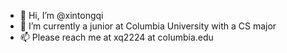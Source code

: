 - 👋 Hi, I’m @xintongqi
- 🌱 I’m currently a junior at Columbia University with a CS major
- 📫 Please reach me at xq2224 at columbia.edu

<!---
xintongqi/xintongqi is a ✨ special ✨ repository because its `README.md` (this file) appears on your GitHub profile.
You can click the Preview link to take a look at your changes.
--->
